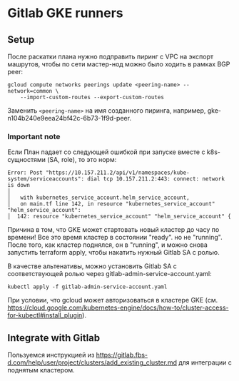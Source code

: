 # Gitlab GKE runners

## Setup
После раскатки плана нужно подправить пиринг с VPC на экспорт машрутов, чтобы по сети мастер-нод можно было ходить в рамках BGP peer:
```
gcloud compute networks peerings update <peering-name> --network=common \
    --import-custom-routes --export-custom-routes
```
Заменить `<peering-name>` на имя созданного пиринга, например, gke-n104b240e9eea24bf42c-6b73-1f9d-peer.

### Important note
Если План падает со следующей ошибкой при запуске вместе с k8s-сущностями (SA, role), то это норм:
```
Error: Post "https://10.157.211.2/api/v1/namespaces/kube-system/serviceaccounts": dial tcp 10.157.211.2:443: connect: network is down
│
│   with kubernetes_service_account.helm_service_account,
│   on main.tf line 142, in resource "kubernetes_service_account" "helm_service_account":
│  142: resource "kubernetes_service_account" "helm_service_account" {
```
Причина в том, что GKE может стартовать новый кластер до часу по времени! Все это время кластер в состоянии "ready". но не "running". После того, как кластер поднялся, он в "running", и можно снова запустить terraform apply, чтобы накатить нужный Gitlab SA с ролью.

В качестве альтенативы, можно установить Gitlab SA с соответствующей ролью через gitlab-admin-service-account.yaml:
```
kubectl apply -f gitlab-admin-service-account.yaml
```
При условии, что gcloud может авторизоваться в кластере GKE (см. https://cloud.google.com/kubernetes-engine/docs/how-to/cluster-access-for-kubectl#install_plugin).

## Integrate with Gitlab
Пользуемся инструкцией из https://gitlab.fbs-d.com/help/user/project/clusters/add_existing_cluster.md для интеграции с поднятым кластером.
